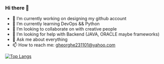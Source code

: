 ### Hi there 👋

<!--
**Gheorghe24/Gheorghe24** is a ✨ _special_ ✨ repository because its `README.md` (this file) appears on your GitHub profile.

Here are some ideas to get you started:
-->
- 🔭 I’m currently working on designing my github account
- 🌱 I’m currently learning DevOps && Python
- 👯 I’m looking to collaborate on with creative people
- 🤔 I’m looking for help with Backend (JAVA, ORACLE maybe frameworks)
- 💬 Ask me about everything
- 📫 How to reach me: gheorghe231101@yahoo.com

[![Top Langs](https://github-readme-stats.vercel.app/api/top-langs/?username=Gheorghe24)](https://github.com/anuraghazra/github-readme-stats)

 <!--
- 😄 Pronouns: ...
- ⚡ Fun fact: ...
-->

